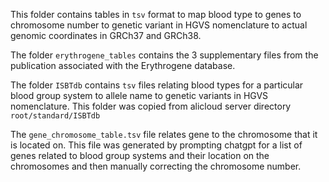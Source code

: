 This folder contains tables in `tsv` format to map blood type to genes to chromosome number to genetic variant in HGVS nomenclature to actual genomic coordinates in GRCh37 and GRCh38.

The folder `erythrogene_tables` contains the 3 supplementary files from the publication associated with the Erythrogene database. 

The folder `ISBTdb` contains `tsv` files relating blood types for a particular blood group system to allele name to genetic variants in HGVS nomenclature. This folder was copied from alicloud server directory `root/standard/ISBTdb`

The `gene_chromosome_table.tsv` file relates gene to the chromosome that it is located on. This file was generated by prompting chatgpt for a list of genes related to blood group systems and their location on the chromosomes and then manually correcting the chromosome number.